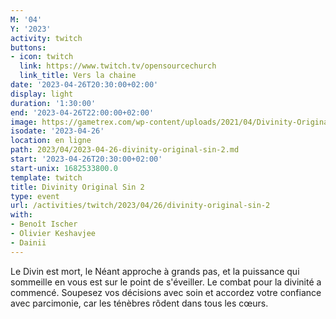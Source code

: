 ```yaml
---
M: '04'
Y: '2023'
activity: twitch
buttons:
- icon: twitch
  link: https://www.twitch.tv/opensourcechurch
  link_title: Vers la chaine
date: '2023-04-26T20:30:00+02:00'
display: light
duration: '1:30:00'
end: '2023-04-26T22:00:00+02:00'
image: https://gametrex.com/wp-content/uploads/2021/04/Divinity-Original-Sin-2-Definitive-Edition-Free-Download.jpg
isodate: '2023-04-26'
location: en ligne
path: 2023/04/2023-04-26-divinity-original-sin-2.md
start: '2023-04-26T20:30:00+02:00'
start-unix: 1682533800.0
template: twitch
title: Divinity Original Sin 2
type: event
url: /activities/twitch/2023/04/26/divinity-original-sin-2
with:
- Benoît Ischer
- Olivier Keshavjee
- Dainii
---
```

Le Divin est mort, le Néant approche à grands pas, et la puissance qui sommeille en vous est sur le point de s'éveiller. Le combat pour la divinité a commencé. Soupesez vos décisions avec soin et accordez votre confiance avec parcimonie, car les ténèbres rôdent dans tous les cœurs.